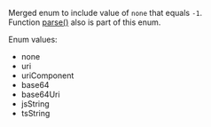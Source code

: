 Merged enum to include value of `none` that equals `-1`.  
Function [parse()](/enums/_modules_enumekind_.mekind.html#parse) also is part of this enum.  

Enum values:

- none
- uri
- uriComponent
- base64
- base64Uri
- jsString
- tsString